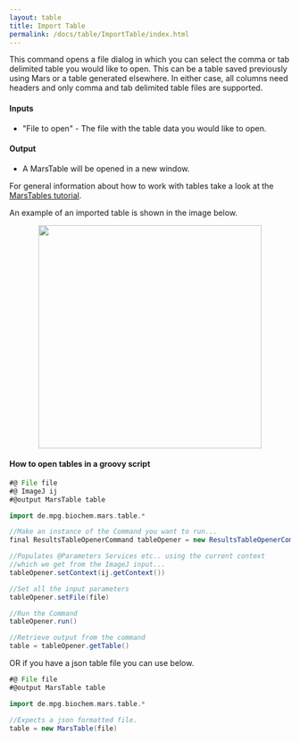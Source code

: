 ```yaml
---
layout: table
title: Import Table
permalink: /docs/table/ImportTable/index.html
---
```

This command opens a file dialog in which you can select the comma or tab delimited table you would like to open. This can be a table saved previously using Mars or a table generated elsewhere. In either case, all columns need headers and only comma and tab delimited table files are supported.

#### Inputs

   * "File to open" - The file with the table data you would like to open.

#### Output

   * A MarsTable will be opened in a new window.

For general information about how to work with tables take a look at the [MarsTables tutorial](https://duderstadt-lab.github.io/mars-docs/tutorials/scripting/marstable/).

An example of an imported table is shown in the image below.  
<div style="text-align: center"><img  src='{{site.baseurl}}/docs/table/img/img1.png' width='400'/></div>

#### How to open tables in a groovy script

```groovy
#@ File file
#@ ImageJ ij
#@output MarsTable table

import de.mpg.biochem.mars.table.*

//Make an instance of the Command you want to run...
final ResultsTableOpenerCommand tableOpener = new ResultsTableOpenerCommand()

//Populates @Parameters Services etc.. using the current context
//which we get from the ImageJ input...
tableOpener.setContext(ij.getContext())

//Set all the input parameters
tableOpener.setFile(file)

//Run the Command
tableOpener.run()

//Retrieve output from the command
table = tableOpener.getTable()
```
OR if you have a json table file you can use below.
```groovy
#@ File file
#@output MarsTable table

import de.mpg.biochem.mars.table.*

//Expects a json formatted file.
table = new MarsTable(file)

```
